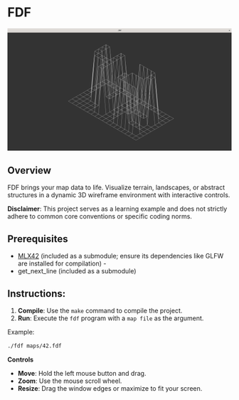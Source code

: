 # FDF

![42](files/42.png)

## Overview

FDF brings your map data to life. Visualize terrain, landscapes, or abstract structures in a dynamic 3D wireframe
environment with interactive controls.

**Disclaimer**: This project serves as a learning example and does not strictly adhere to common core conventions or
specific coding norms.

## Prerequisites

- [MLX42](https://github.com/codam-coding-college/MLX42) (included as a submodule; ensure its dependencies like GLFW are
  installed for compilation) -
- get_next_line (included as a submodule)

## Instructions:

1. **Compile**: Use the `make` command to compile the project.
3. **Run**: Execute the `fdf` program with a `map file` as the argument.

Example:

```bash
./fdf maps/42.fdf
```

**Controls**

* **Move**: Hold the left mouse button and drag.
* **Zoom**: Use the mouse scroll wheel.
* **Resize**: Drag the window edges or maximize to fit your screen.

